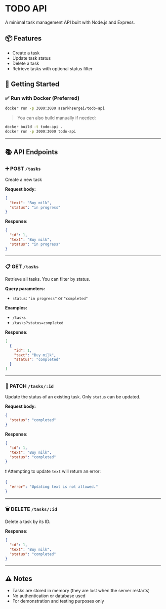 # TODO API

A minimal task management API built with Node.js and Express.

## 📦 Features

- Create a task
- Update task status
- Delete a task
- Retrieve tasks with optional status filter

## 🚀 Getting Started

### ✅ Run with Docker (Preferred)

```bash
docker run -p 3000:3000 azarkhsergei/todo-api
```

> You can also build manually if needed:

```bash
docker build -t todo-api .
docker run -p 3000:3000 todo-api
```

---

## 📚 API Endpoints

### ➕ POST `/tasks`

Create a new task

**Request body:**

```json
{
  "text": "Buy milk",
  "status": "in progress"
}
```

**Response:**

```json
{
  "id": 1,
  "text": "Buy milk",
  "status": "in progress"
}
```

---

### 📋 GET `/tasks`

Retrieve all tasks. You can filter by status.

**Query parameters:**

- `status`: `"in progress"` or `"completed"`

**Examples:**

- `/tasks`
- `/tasks?status=completed`

**Response:**

```json
[
  {
    "id": 1,
    "text": "Buy milk",
    "status": "completed"
  }
]
```

---

### 🔄 PATCH `/tasks/:id`

Update the status of an existing task. Only `status` can be updated.

**Request body:**

```json
{
  "status": "completed"
}
```

**Response:**

```json
{
  "id": 1,
  "text": "Buy milk",
  "status": "completed"
}
```

❗ Attempting to update `text` will return an error:

```json
{
  "error": "Updating text is not allowed."
}
```

---

### 🗑 DELETE `/tasks/:id`

Delete a task by its ID.

**Response:**

```json
{
  "id": 1,
  "text": "Buy milk",
  "status": "completed"
}
```

---

## ⚠️ Notes

- Tasks are stored in memory (they are lost when the server restarts)
- No authentication or database used
- For demonstration and testing purposes only
